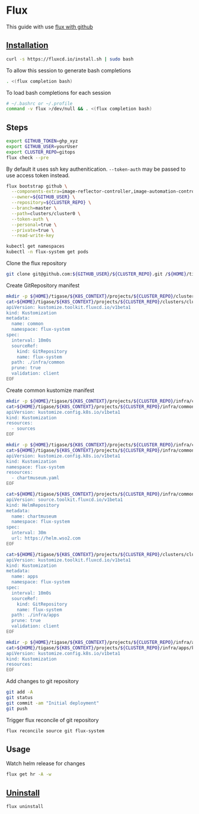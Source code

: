 # Flux
This guide with use [flux with github](https://fluxcd.io/flux/cmd/flux_bootstrap_github/)

## [Installation](https://fluxcd.io/flux/installation/#install-the-flux-cli)
```bash
curl -s https://fluxcd.io/install.sh | sudo bash
```
To allow this session to generate bash completions
```bash
. <(flux completion bash)
```
To load bash completions for each session
```bash
# ~/.bashrc or ~/.profile
command -v flux >/dev/null && . <(flux completion bash)
```

## Steps
```bash
export GITHUB_TOKEN=ghp_xyz
export GITHUB_USER=yourUser
export CLUSTER_REPO=gitops
flux check --pre
```

By default it uses ssh key authenitication. `--token-auth` may be passed to use access token instead.
```bash
flux bootstrap github \
  --components-extra=image-reflector-controller,image-automation-controller \
  --owner=${GITHUB_USER} \
  --repository=${CLUSTER_REPO} \
  --branch=master \
  --path=clusters/cluster0 \
  --token-auth \
  --personal=true \
  --private=true \
  --read-write-key

kubectl get namespaces
kubectl -n flux-system get pods
```

Clone the flux repository
```bash
git clone git@github.com:${GITHUB_USER}/${CLUSTER_REPO}.git /${HOME}/tigase/${K8S_CONTEXT}/projects/${CLUSTER_REPO}
```

Create GitRepository manifest
```bash
mkdir -p ${HOME}/tigase/${K8S_CONTEXT}/projects/${CLUSTER_REPO}/clusters/cluster0
cat>${HOME}/tigase/${K8S_CONTEXT}/projects/${CLUSTER_REPO}/clusters/cluster0/common.yaml<<EOF
apiVersion: kustomize.toolkit.fluxcd.io/v1beta1
kind: Kustomization
metadata:
  name: common
  namespace: flux-system
spec:
  interval: 10m0s
  sourceRef:
    kind: GitRepository
    name: flux-system
  path: ./infra/common
  prune: true
  validation: client
EOF
```

Create common kustomize manifest
```bash
mkdir -p ${HOME}/tigase/${K8S_CONTEXT}/projects/${CLUSTER_REPO}/infra/common
cat>${HOME}/tigase/${K8S_CONTEXT}/projects/${CLUSTER_REPO}/infra/common/kustomization.yaml<<EOF
apiVersion: kustomize.config.k8s.io/v1beta1
kind: Kustomization
resources:
  - sources
EOF
```

```bash
mkdir -p ${HOME}/tigase/${K8S_CONTEXT}/projects/${CLUSTER_REPO}/infra/common/sources
cat>${HOME}/tigase/${K8S_CONTEXT}/projects/${CLUSTER_REPO}/infra/common/sources/kustomization.yaml<<EOF
apiVersion: kustomize.config.k8s.io/v1beta1
kind: Kustomization
namespace: flux-system
resources:
  - chartmuseum.yaml
EOF
```

```bash
cat>${HOME}/tigase/${K8S_CONTEXT}/projects/${CLUSTER_REPO}/infra/common/sources/chartmuseum.yaml<<EOF
apiVersion: source.toolkit.fluxcd.io/v1beta1
kind: HelmRepository
metadata:
  name: chartmuseum
  namespace: flux-system
spec:
  interval: 30m
  url: https://helm.wso2.com
EOF
```

```bash
cat>${HOME}/tigase/${K8S_CONTEXT}/projects/${CLUSTER_REPO}/clusters/cluster0/apps.yaml<<EOF
apiVersion: kustomize.toolkit.fluxcd.io/v1beta1
kind: Kustomization
metadata:
  name: apps
  namespace: flux-system
spec:
  interval: 10m0s
  sourceRef:
    kind: GitRepository
    name: flux-system
  path: ./infra/apps
  prune: true
  validation: client
EOF
```

```bash
mkdir -p ${HOME}/tigase/${K8S_CONTEXT}/projects/${CLUSTER_REPO}/infra/apps
cat>${HOME}/tigase/${K8S_CONTEXT}/projects/${CLUSTER_REPO}/infra/apps/kustomization.yaml<<EOF
apiVersion: kustomize.config.k8s.io/v1beta1
kind: Kustomization
resources:
EOF
```

Add changes to git repository
```bash
git add -A
git status
git commit -am "Initial deployment"
git push
```

Trigger flux reconcile of git repository
```bash
flux reconcile source git flux-system
```

## Usage
Watch helm release for changes
```bash
flux get hr -A -w
```


## [Uninstall](https://fluxcd.io/flux/cmd/flux_uninstall/)
```bash
flux uninstall
```